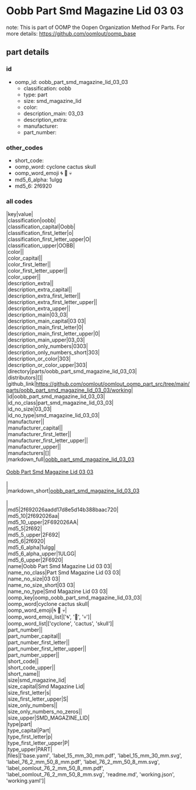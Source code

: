 # Oobb Part Smd Magazine Lid 03 03  

note: This is part of OOMP the Oopen Organization Method For Parts. For more details: https://github.com/oomlout/oomp_base

##  part details





### id
* oomp_id: oobb_part_smd_magazine_lid_03_03
  * classification: oobb
  * type: part
  * size: smd_magazine_lid
  * color: 
  * description_main: 03_03
  * description_extra: 
  * manufacturer: 
  * part_number: 

### other_codes
* short_code: 
* oomp_word: cyclone cactus skull
* oomp_word_emoji :cyclone: :cactus: :skull:
* md5_6_alpha: 1ulgg
* md5_6: 2f6920

### all codes 
|key|value|  
|classification|oobb|  
|classification_capital|Oobb|  
|classification_first_letter|o|  
|classification_first_letter_upper|O|  
|classification_upper|OOBB|  
|color||  
|color_capital||  
|color_first_letter||  
|color_first_letter_upper||  
|color_upper||  
|description_extra||  
|description_extra_capital||  
|description_extra_first_letter||  
|description_extra_first_letter_upper||  
|description_extra_upper||  
|description_main|03_03|  
|description_main_capital|03 03|  
|description_main_first_letter|0|  
|description_main_first_letter_upper|0|  
|description_main_upper|03_03|  
|description_only_numbers|0303|  
|description_only_numbers_short|303|  
|description_or_color|303|  
|description_or_color_upper|303|  
|directory|parts/oobb_part_smd_magazine_lid_03_03|  
|distributors|[]|  
|github_link|https://github.com/oomlout/oomlout_oomp_part_src/tree/main/parts/oobb_part_smd_magazine_lid_03_03/working|  
|id|oobb_part_smd_magazine_lid_03_03|  
|id_no_class|part_smd_magazine_lid_03_03|  
|id_no_size|03_03|  
|id_no_type|smd_magazine_lid_03_03|  
|manufacturer||  
|manufacturer_capital||  
|manufacturer_first_letter||  
|manufacturer_first_letter_upper||  
|manufacturer_upper||  
|manufacturers|[]|  
|markdown_full|[oobb_part_smd_magazine_lid_03_03](https://github.com/oomlout/oomlout_oomp_part_src/tree/main/parts/oobb_part_smd_magazine_lid_03_03/working)<br>[](https://github.com/oomlout/oomlout_oomp_part_src/tree/main/parts/oobb_part_smd_magazine_lid_03_03/working)<br>[Oobb Part Smd Magazine Lid 03 03](https://github.com/oomlout/oomlout_oomp_part_src/tree/main/parts/oobb_part_smd_magazine_lid_03_03/working)<br><br>|  
|markdown_short|[oobb_part_smd_magazine_lid_03_03](https://github.com/oomlout/oomlout_oomp_part_src/tree/main/parts/oobb_part_smd_magazine_lid_03_03/working)<br><br>|  
|md5|2f692026aadd17d8e5d14b388baac720|  
|md5_10|2f692026aa|  
|md5_10_upper|2F692026AA|  
|md5_5|2f692|  
|md5_5_upper|2F692|  
|md5_6|2f6920|  
|md5_6_alpha|1ulgg|  
|md5_6_alpha_upper|1ULGG|  
|md5_6_upper|2F6920|  
|name|Oobb Part Smd Magazine Lid 03 03|  
|name_no_class|Part Smd Magazine Lid 03 03|  
|name_no_size|03 03|  
|name_no_size_short|03 03|  
|name_no_type|Smd Magazine Lid 03 03|  
|oomp_key|oomp_oobb_part_smd_magazine_lid_03_03|  
|oomp_word|cyclone cactus skull|  
|oomp_word_emoji|:cyclone: :cactus: :skull:|  
|oomp_word_emoji_list|[':cyclone:', ':cactus:', ':skull:']|  
|oomp_word_list|['cyclone', 'cactus', 'skull']|  
|part_number||  
|part_number_capital||  
|part_number_first_letter||  
|part_number_first_letter_upper||  
|part_number_upper||  
|short_code||  
|short_code_upper||  
|short_name||  
|size|smd_magazine_lid|  
|size_capital|Smd Magazine Lid|  
|size_first_letter|s|  
|size_first_letter_upper|S|  
|size_only_numbers||  
|size_only_numbers_no_zeros||  
|size_upper|SMD_MAGAZINE_LID|  
|type|part|  
|type_capital|Part|  
|type_first_letter|p|  
|type_first_letter_upper|P|  
|type_upper|PART|  
|files|['base.yaml', 'label_15_mm_30_mm.pdf', 'label_15_mm_30_mm.svg', 'label_76_2_mm_50_8_mm.pdf', 'label_76_2_mm_50_8_mm.svg', 'label_oomlout_76_2_mm_50_8_mm.pdf', 'label_oomlout_76_2_mm_50_8_mm.svg', 'readme.md', 'working.json', 'working.yaml']|  
